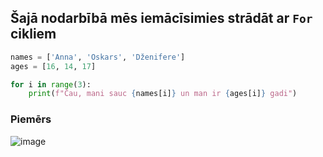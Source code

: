 ## Šajā nodarbībā mēs iemācīsimies strādāt ar ```For``` cikliem
```py
names = ['Anna', 'Oskars', 'Dženifere']
ages = [16, 14, 17]

for i in range(3):
    print(f"Čau, mani sauc {names[i]} un man ir {ages[i]} gadi")
```
### Piemērs
![image](https://github.com/Marakuna/2023-2024/assets/148310818/7555b8f8-acd2-4ec8-9855-24b685aa239d)
